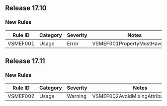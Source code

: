 ﻿## Release 17.10

### New Rules
Rule ID | Category | Severity | Notes
--------|----------|----------|-------
VSMEF001 | Usage | Error | VSMEF001PropertyMustHaveSetter

## Release 17.11

### New Rules
Rule ID | Category | Severity | Notes
--------|----------|----------|-------
VSMEF002 | Usage | Warning | VSMEF002AvoidMixingAttributeLibraries
